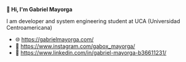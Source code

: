 **👋 Hi, I'm Gabriel Mayorga**

I am developer and system engineering student at UCA (Universidad Centroamericana)

 - 🌐 https://gabrielmayorga.com/
 - 🔗 https://www.instagram.com/gabox_mayorga/
 - 💼 https://www.linkedin.com/in/gabriel-mayorga-b36611231/
